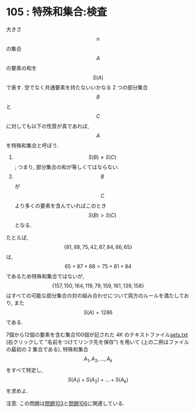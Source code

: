 # 105 : 特殊和集合:検査

大きさ$$n$$の集合$$A$$の要素の和を$$S(A)$$で表す. 空でなく共通要素を持たないいかなる 2 つの部分集合$$B$$と$$C$$に対しても以下の性質が真であれば,$$A$$を特殊和集合と呼ぼう.

1. $$S(B) ≠ S(C)$$; つまり, 部分集合の和が等しくてはならない.
2. $$B$$が$$C$$より多くの要素を含んでいればこのとき$$S(B) > S(C)$$となる.

たとえば, $$\{81, 88, 75, 42, 87, 84, 86, 65\}$$は,$$65 + 87 + 88 = 75 + 81 + 84$$であるため特殊和集合ではないが,$$\{157, 150, 164, 119, 79, 159, 161, 139, 158\}$$はすべての可能な部分集合の対の組み合わせについて両方のルールを満たしており, また$$S(A) = 1286$$である.

7個から12個の要素を含む集合100個が記された 4K のテキストファイル[sets.txt](https://projecteuler.net/project/resources/p105\_sets.txt) (右クリックして "名前をつけてリンク先を保存") を用いて (上の二例はファイルの最初の 2 集合である), 特殊和集合$$A_1, A_2, \dots , A_k$$をすべて特定し,$$S(A_1) + S(A_2) + \dots + S(A_k)$$を求めよ.

注意: この問題は[問題103](p103.md)と[問題106](p106.md)に関連している.
